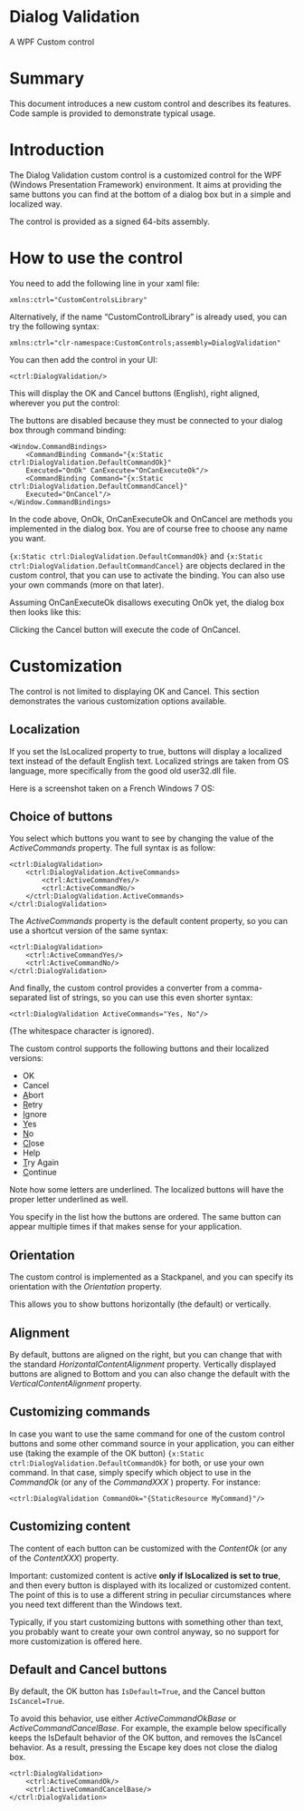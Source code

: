 # Dialog Validation

A WPF Custom control

# Summary
This document introduces a new custom control and describes its features. Code sample is provided to demonstrate typical usage.

# Introduction
The Dialog Validation custom control is a customized control for the WPF (Windows Presentation Framework) environment. It aims at providing the same buttons you can find at the bottom of a dialog box but in a simple and localized way.

The control is provided as a signed 64-bits assembly.

# How to use the control
You need to add the following line in your xaml file:

```xaml
xmlns:ctrl="CustomControlsLibrary"
```

Alternatively, if the name “CustomControlLibrary” is already used, you can try the following syntax:

```xaml
xmlns:ctrl="clr-namespace:CustomControls;assembly=DialogValidation"
```

You can then add the control in your UI:

```xaml
<ctrl:DialogValidation/>
```

This will display the OK and Cancel buttons (English), right aligned, wherever you put the control:

The buttons are disabled because they must be connected to your dialog box through command binding:

```xaml
<Window.CommandBindings>
    <CommandBinding Command="{x:Static ctrl:DialogValidation.DefaultCommandOk}"
    Executed="OnOk" CanExecute="OnCanExecuteOk"/>
    <CommandBinding Command="{x:Static ctrl:DialogValidation.DefaultCommandCancel}"
    Executed="OnCancel"/>
</Window.CommandBindings>
```
    
In the code above, OnOk, OnCanExecuteOk and OnCancel are methods you implemented in the dialog box. You are of course free to choose any name you want.

`{x:Static ctrl:DialogValidation.DefaultCommandOk}` and `{x:Static ctrl:DialogValidation.DefaultCommandCancel}` are objects declared in the custom control, that you can use to activate the binding. You can also use your own commands (more on that later).

Assuming OnCanExecuteOk disallows executing OnOk yet, the dialog box then looks like this:

Clicking the Cancel button will execute the code of OnCancel.

# Customization
The control is not limited to displaying OK and Cancel. This section demonstrates the various customization options available.

## Localization
If you set the IsLocalized property to true, buttons will display a localized text instead of the default English text. Localized strings are taken from OS language, more specifically from the good old user32.dll file.

Here is a screenshot taken on a French Windows 7 OS:

## Choice of buttons
You select which buttons you want to see by changing the value of the *ActiveCommands* property.
The full syntax is as follow:

```xaml
<ctrl:DialogValidation>
    <ctrl:DialogValidation.ActiveCommands>
        <ctrl:ActiveCommandYes/>
        <ctrl:ActiveCommandNo/>
    </ctrl:DialogValidation.ActiveCommands>
</ctrl:DialogValidation>
```
    
The *ActiveCommands* property is the default content property, so you can use a shortcut version of the same syntax:

```xaml
<ctrl:DialogValidation>
    <ctrl:ActiveCommandYes/>
    <ctrl:ActiveCommandNo/>
</ctrl:DialogValidation>
```
    
And finally, the custom control provides a converter from a comma-separated list of strings, so you can use this even shorter syntax:

```xaml
<ctrl:DialogValidation ActiveCommands="Yes, No"/>
```

(The whitespace character is ignored).

The custom control supports the following buttons and their localized versions:
+ OK
+ Cancel
+ <ins>A</ins>bort
+ <ins>R</ins>etry
+ <ins>I</ins>gnore
+ <ins>Y</ins>es
+ <ins>N</ins>o
+ <ins>Cl</ins>ose
+ Help
+ <ins>T</ins>ry Again
+ <ins>C</ins>ontinue

Note how some letters are underlined. The localized buttons will have the proper letter underlined as well.

You specify in the list how the buttons are ordered. The same button can appear multiple times if that makes sense for your application.

## Orientation
The custom control is implemented as a Stackpanel, and you can specify its orientation with the *Orientation* property.

This allows you to show buttons horizontally (the default) or vertically.

## Alignment
By default, buttons are aligned on the right, but you can change that with the standard *HorizontalContentAlignment* property. Vertically displayed buttons are aligned to Bottom and you can also change the default with the *VerticalContentAlignment* property.

## Customizing commands
In case you want to use the same command for one of the custom control buttons and some other command source in your application, you can either use (taking the example of the OK button) `{x:Static ctrl:DialogValidation.DefaultCommandOk}` for both, or use your own command. In that case, simply specify which object to use in the *CommandOk* (or any of the *CommandXXX* ) property. For instance:

```xaml
<ctrl:DialogValidation CommandOk="{StaticResource MyCommand}"/>
```

## Customizing content
The content of each button can be customized with the *ContentOk* (or any of the *ContentXXX*) property.

Important: customized content is active **only if IsLocalized is set to true**, and then every button is displayed with its localized or customized content. The point of this is to use a different string in peculiar circumstances where you need text different than the Windows text.

Typically, if you start customizing buttons with something other than text, you probably want to create your own control anyway, so no support for more customization is offered here.

## Default and Cancel buttons
By default, the OK button has `IsDefault=True`, and the Cancel button `IsCancel=True`.

To avoid this behavior, use either *ActiveCommandOkBase* or *ActiveCommandCancelBase*. For
example, the example below specifically keeps the IsDefault behavior of the OK button, and removes the IsCancel behavior. As a result, pressing the Escape key does not close the dialog box.

```xaml
<ctrl:DialogValidation>
    <ctrl:ActiveCommandOk/>
    <ctrl:ActiveCommandCancelBase/>
</ctrl:DialogValidation>
```
